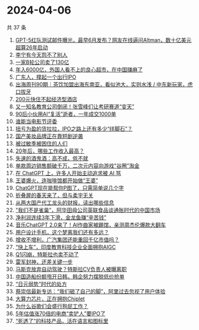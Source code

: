 # 2024-04-06

共 37 条

<!-- BEGIN 36KR -->
<!-- 最后更新时间 2024-04-06 12:01:06 +0800 -->
1. [GPT-5红队测试邮件曝光，最早6月发布？网友在线逼问Altman，数十亿美元超算26年启动](https://36kr.com/p/2720106835687557)
1. [李宁有今天怨不了别人](https://36kr.com/p/2719342373947140)
1. [一家B轮公司卖了130亿](https://36kr.com/p/2718796329777281)
1. [年入6000亿，外国人看不上的良心超市，在中国赚麻了](https://36kr.com/p/2720159557465985)
1. [广东人，撑起一个出行IPO](https://36kr.com/p/2718575248439429)
1. [出海周刊90期｜茶饮加盟出海东南亚，看似池大，实则水浅 / 中东新玩家，虎口拔牙](https://36kr.com/p/2718704423597954)
1. [200元快住不起经济型酒店](https://36kr.com/p/2718819582802049)
1. [又一知名教育公司倒闭！张雪峰们让考研赛道“变天”](https://36kr.com/p/2720177831491459)
1. [90后小伙用AI“复活”逝者，一年成交1000单](https://36kr.com/p/2718711919802501)
1. [谁能当电影节评委](https://36kr.com/p/2718765272872836)
1. [扭亏为盈的货拉拉，IPO之路上还有多少“绊脚石”？](https://36kr.com/p/2718427791905415)
1. [国产美妆品牌正在靠短剧逆袭](https://36kr.com/p/2718849627092870)
1. [被过敏季被困住的人们](https://36kr.com/p/2709121001076608)
1. [20年后，哪些工作收入最高？](https://36kr.com/p/2576264515396996)
1. [失速的酒鬼酒：高不成，低不就](https://36kr.com/p/2705614371131272)
1. [单款周边销售额破千万，二次元内容向游戏“谷圈”淘金](https://36kr.com/p/2719330420839040)
1. [在 ChatGPT 上，许多人开始主动追求被 AI 骂](https://36kr.com/p/2720300573276035)
1. [王婆爆火，连咖啡馆都开始做“王婆”](https://36kr.com/p/2721359567976578)
1. [ChatGPT现在能帮你P图了，只需简单说几个字](https://36kr.com/p/2718614372874117)
1. [折叠屏的春天来了，但与柔宇无关](https://36kr.com/p/2717800181977730)
1. [从两大国产代工龙头的财报，读出哪些信息](https://36kr.com/p/2717581593901188)
1. [”我们不是雀巢”，阿华田母公司英联食品谈通胀时代的中国市场](https://36kr.com/p/2717713134106761)
1. [净利润连续3年下滑，金龙鱼赚“辛苦钱”](https://36kr.com/p/2705510700955781)
1. [音乐ChatGPT 2.0来了！AI作曲家被踢馆，亲测周杰伦爆款大翻车](https://36kr.com/p/2718737449433217)
1. [用户设计手机，这个梦离我们还有多远？](https://36kr.com/p/2700789567361671)
1. [增收不增利，广汽集团还能重回千亿市值吗？](https://36kr.com/p/2718688517850888)
1. [“快上车”，印度教育科技企业全面拥抱AIGC](https://36kr.com/p/2718480926046337)
1. [Q1闪崩，特斯拉也卖不动了](https://36kr.com/p/2718457069516679)
1. [雷军封神，还差关键一步](https://36kr.com/p/2717744890853508)
1. [马斯克放弃自动驾驶？特斯拉CV负责人被曝离职](https://36kr.com/p/2718737776015494)
1. [中国造船份额甩开日韩，韩企努力摆脱低价抢单](https://36kr.com/p/2718417208408198)
1. [“日元弱势”时代的处方](https://36kr.com/p/2718417317869441)
1. [蔡崇信最新专访：“我们砸了自己的脚”，阿里过去忽视了用户体验](https://36kr.com/p/2719902006654850)
1. [大算力芯片，正在拥抱Chiplet](https://36kr.com/p/2718705544853380)
1. [为什么谷歌们会盛行狗屁工作？](https://36kr.com/p/2588215633574537)
1. [5年估值涨70倍的电商“卖铲人”要IPO了](https://36kr.com/p/2718857379346568)
1. [“死透了”的科技产品，活在语言和图标里](https://36kr.com/p/2718858133911686)
<!-- END 36KR -->